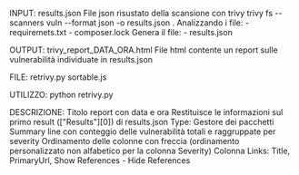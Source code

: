 INPUT:
results.json
	File json risustato della scansione con trivy
		trivy fs --scanners vuln --format json -o results.json .
			Analizzando i file:
				- requiremets.txt
				- composer.lock
			Genera il file:
				- results.json

OUTPUT:
trivy_report_DATA_ORA.html
	File html contente un report sulle vulnerabilità individuate in results.json

FILE:
retrivy.py
sortable.js

UTILIZZO:
python retrivy.py

DESCRIZIONE:
Titolo report con data e ora
Restituisce le informazioni sul primo result (["Results"][0]) di results.json
Type: Gestore dei pacchetti
Summary line con conteggio delle vulnerabilità totali e raggruppate per severity
Ordinamento delle colonne con freccia (ordinamento personalizzato non alfabetico per la colonna Severity)
Colonna Links: Title, PrimaryUrl, Show References - Hide References
